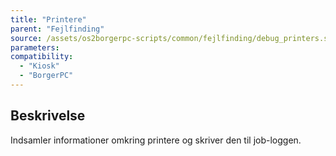 ```yaml
---
title: "Printere"
parent: "Fejlfinding"
source: /assets/os2borgerpc-scripts/common/fejlfinding/debug_printers.sh
parameters:
compatibility:
  - "Kiosk"
  - "BorgerPC"
---
```


## Beskrivelse
Indsamler informationer omkring printere og skriver den til job-loggen.